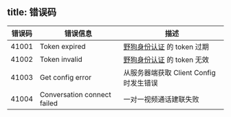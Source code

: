 title: 错误码
---

| 错误码 | 错误信息                       | 描述                                                 |
| ----- | ----------------------------- | --------------------------------------------------- |
| 41001 | Token expired                 | [野狗身份认证](/auth/Android/index.html) 的 token 过期     |
| 41002 | Token invalid                 | [野狗身份认证](/auth/Android/index.html) 的 token 无效     |
| 41003 | Get config error              | 从服务器端获取 Client Config 时发生错误                 |
| 41004 | Conversation connect failed   | 一对一视频通话建联失败                                       |




